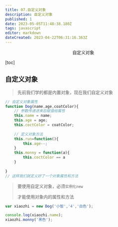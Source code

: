 ```yaml
---
title: 07.自定义对象
description: 自定义对象
published: 1
date: 2023-05-05T11:48:38.180Z
tags: javascript
editor: markdown
dateCreated: 2023-04-22T06:31:16.363Z
---
```


<center>自定义对象</center>

[toc]

## 自定义对象

> 先前我们学的都是内置对象，现在我们自定义对象

```js
// 自定义对象属性 
function Dog(name,age,coatColor){
    // 参数传递进来后赋值给属性
    this.name = name;
    this.age = age;
    this.coctColor = coatColor;   
    
    // 定义对象方法
    this.run=function(){
        this.age--;
    }
    this.monny = function(a){
        this.coctColor == a
    }    
    
}
// 这样我们就定义好了一个对象属性和方法
```



> 要使用自定义对象，必须`实例化new`
>
> 才能使用对象内的属性和方法

```js
var xiaozhi = new Dog('小智','4','白色');

console.log(xiaozhi.name);
xiaozhi.monny('黑色');

```











